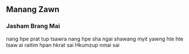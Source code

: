 ## Manang Zawn

### Jasham Brang Mai

nang hpe prat tup tsawra nang hpe sha ngai
shawang myit yawng hte hte tsaw ai raitim hpan hkrat sai
Hkumzup nmai sai
